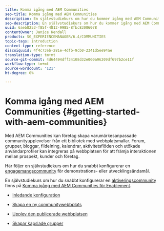 ```yaml
---
title: Komma igång med AEM Communities
seo-title: Komma igång med AEM Communities
description: En självstudiekurs om hur du kommer igång med AEM Communities
seo-description: En självstudiekurs om hur du kommer igång med AEM Communities
uuid: 6aeb8253-f85f-4812-9985-8fbc83006078
contentOwner: Janice Kendall
products: SG_EXPERIENCEMANAGER/6.4/COMMUNITIES
topic-tags: introduction
content-type: reference
discoiquuid: 4f4c73eb-281e-4dfb-9cb0-2341d5ee94ae
translation-type: tm+mt
source-git-commit: 4d64494dff34108d32e060a96209df697b2ce11f
workflow-type: tm+mt
source-wordcount: '121'
ht-degree: 0%

---
```



# Komma igång med AEM Communities {#getting-started-with-aem-communities}

Med AEM Communities kan företag skapa varumärkesanpassade communityupplevelser från ett bibliotek med webbplatsmallar. Forum, grupper, bloggar, fildelning, kalendrar, aktivitetsflöden och utökade användarprofiler kan integreras på webbplatsen för att främja interaktionen mellan prospekt, kunder och företag.

Här följer en självstudiekurs om hur du snabbt konfigurerar en [engagemangscommunity](overview.md#engagement-community) för demonstrations- eller utvecklingsändamål.

En självstudiekurs om hur du snabbt konfigurerar en [aktiveringscommunity](overview.md#enablement-community) finns på [Komma igång med AEM Communities för Enablement](getting-started-enablement.md).

* [Inledande konfiguration](setup.md)

* [Skapa en ny communitywebbplats](create-site.md)

* [Upplev den publicerade webbplatsen](published-site.md)

* [Skapar kapslade grupper](nested-groups.md)

